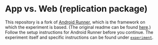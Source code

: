 # App vs. Web (replication package)
This repository is a fork of [Android Runner](https://github.com/S2-group/android-runner), which is the framework on which the experiment is based. (The original readme can be found [here](./ANDROID-RUNNER.md).)
Follow the setup instructions for Android Runner before you continue.
The experiment itself and specific instructions can be found under [`experiment`](./experiment/README.md).
